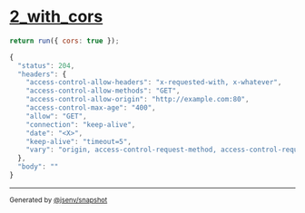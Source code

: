 # [2_with_cors](../../cors.test.mjs#L67)

```js
return run({ cors: true });
```

```js
{
  "status": 204,
  "headers": {
    "access-control-allow-headers": "x-requested-with, x-whatever",
    "access-control-allow-methods": "GET",
    "access-control-allow-origin": "http://example.com:80",
    "access-control-max-age": "400",
    "allow": "GET",
    "connection": "keep-alive",
    "date": "<X>",
    "keep-alive": "timeout=5",
    "vary": "origin, access-control-request-method, access-control-request-headers"
  },
  "body": ""
}
```

---

<sub>
  Generated by <a href="https://github.com/jsenv/core/tree/main/packages/tooling/snapshot">@jsenv/snapshot</a>
</sub>
